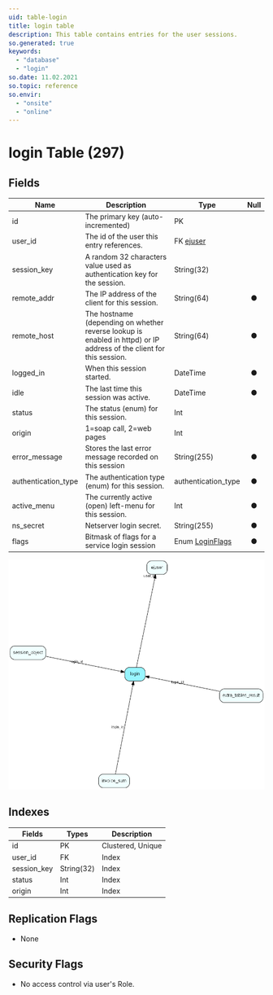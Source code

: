 ```yaml
---
uid: table-login
title: login table
description: This table contains entries for the user sessions. 
so.generated: true
keywords:
  - "database"
  - "login"
so.date: 11.02.2021
so.topic: reference
so.envir:
  - "onsite"
  - "online"
---
```


# login Table (297)

## Fields

| Name | Description | Type | Null |
|------|-------------|------|:----:|
|id|The primary key (auto-incremented)|PK| |
|user\_id|The id of the user this entry references.|FK [ejuser](ejuser.md)| |
|session\_key|A random 32 characters value used as authentication key for the session.|String(32)| |
|remote\_addr|The IP address of the client for this session.|String(64)|&#x25CF;|
|remote\_host|The hostname (depending on whether reverse lookup is enabled in httpd) or IP address of the client for this session.|String(64)|&#x25CF;|
|logged\_in|When this session started.|DateTime|&#x25CF;|
|idle|The last time this session was active.|DateTime|&#x25CF;|
|status|The status (enum) for this session.|Int| |
|origin|1=soap call, 2=web pages|Int| |
|error\_message|Stores the last error message recorded on this session|String(255)|&#x25CF;|
|authentication\_type|The authentication type (enum) for this session.|authentication_type|&#x25CF;|
|active\_menu|The currently active (open) left-menu for this session.|Int|&#x25CF;|
|ns\_secret|Netserver login secret.|String(255)|&#x25CF;|
|flags|Bitmask of flags for a service login session|Enum [LoginFlags](enums/loginflags.md)|&#x25CF;|


![login table relationship diagram](./media/login.png)

## Indexes

| Fields | Types | Description |
|--------|-------|-------------|
|id |PK |Clustered, Unique |
|user\_id |FK |Index |
|session\_key |String(32) |Index |
|status |Int |Index |
|origin |Int |Index |

## Replication Flags

* None

## Security Flags

* No access control via user's Role.

